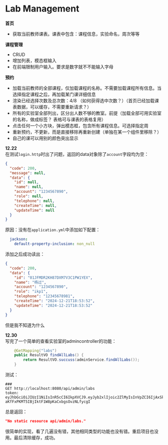 # Lab Management

**首页**
- 获取当前教师课表。课表中包含：课程信息，实验命名，周次等等

**课程管理**
- CRUD
- 增加列表，模态框输入
- 在前端限制用户输入。要求是数字就不不能输入字母

**预约**
- 加载当前教师的全部课程，仅加载课程的名称。不需要加载课程所有信息。当选择指定课程之后，再加载某门课详细信息
- 渲染已经选择次数及总次数：4/8 （如何获得选中次数？）（首页已经加载课表数据，可以缓存，不需要重新请求？）
- 所有的实验室全部列出，区分出人数不够的教室。前提（加载全部可用实验室的名称，做成标签？ 表格可与课表的表格复用）
- 点击任何一个小方块，弹出模态框，包含所有课程信息。可选择指定周
- 重新预约，不更新，而是直接移除再重新创建（单独在某一个组件里移除？）
- 自己的课可以用别的颜色突出显示

**12.22**  
在测试`login.http`时出了问题，返回的data对象除了`account`字段均为空：
```json
{
  "code": 200,
  "message": null,
  "data": {
    "id": null,
    "name": null,
    "account": "1234567890",
    "role": null,
    "telephone": null,
    "createTime": null,
    "updateTime": null
  }
}
```
原因：没有在`application.yml`中添加如下配置：
```yml
  jackson:
    default-property-inclusion: non_null
```
添加之后成功读出：
```json
{
  "code": 200,
  "data": {
    "id": "01JFMDR2KH87DXM7V3C1PW1YEX",
    "name": "杨过",
    "account": "1234567890",
    "role": "ikp1",
    "telephone": "12345678981",
    "createTime": "2024-12-21T18:53:52",
    "updateTime": "2024-12-21T18:53:52"
  }
}
```
但是我不知道为什么

**12.30**  
写完了一个简单的查看实验室的admincontroller的功能：
```java
    @GetMapping("labs")
    public ResultVO findAllLabs() {
        return ResultVO.succuss(adminService.findAllLabs());
    }
```
测试：
```http request
###
GET http://localhost:8080/api/admin/labs
token: eyJhbGciOiJIUzI1NiIsInR5cCI6IkpXVCJ9.eyJyb2xlIjoic2ZlMyIsInVpZCI6IjAxSkdBUDhFNVNGVlRQWURaUTdGS0FFRUdEIiwiaWF0IjoxNzM1NTI1Nzk0LCJleHAiOjE3MzU2MTIxOTR9.elTK-aKfFxPKMT5IBjIktF1W8pKaCxbgsOvzNLfycgI

```
总是返回：
```json
"No static resource api/admin/labs."
```
很简单的实现，看了几遍没有错，其他相同类型的功能也没有错。重启项目也没用。最后清除缓存，成功。